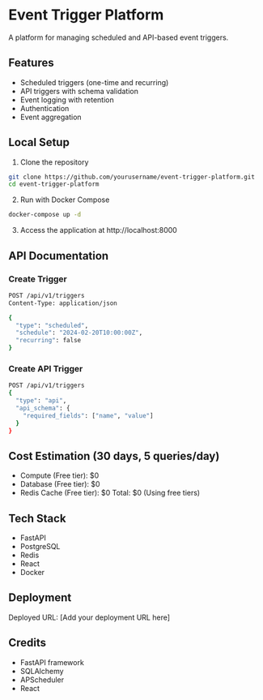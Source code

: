# Event Trigger Platform

A platform for managing scheduled and API-based event triggers.

## Features
- Scheduled triggers (one-time and recurring)
- API triggers with schema validation
- Event logging with retention
- Authentication
- Event aggregation

## Local Setup

1. Clone the repository
```bash
git clone https://github.com/yourusername/event-trigger-platform.git
cd event-trigger-platform
```

2. Run with Docker Compose
```bash
docker-compose up -d
```

3. Access the application at http://localhost:8000

## API Documentation

### Create Trigger
```bash
POST /api/v1/triggers
Content-Type: application/json

{
  "type": "scheduled",
  "schedule": "2024-02-20T10:00:00Z",
  "recurring": false
}
```

### Create API Trigger
```bash
POST /api/v1/triggers
{
  "type": "api",
  "api_schema": {
    "required_fields": ["name", "value"]
  }
}
```

## Cost Estimation (30 days, 5 queries/day)
- Compute (Free tier): $0
- Database (Free tier): $0
- Redis Cache (Free tier): $0
Total: $0 (Using free tiers)

## Tech Stack
- FastAPI
- PostgreSQL
- Redis
- React
- Docker

## Deployment
Deployed URL: [Add your deployment URL here]

## Credits
- FastAPI framework
- SQLAlchemy
- APScheduler
- React